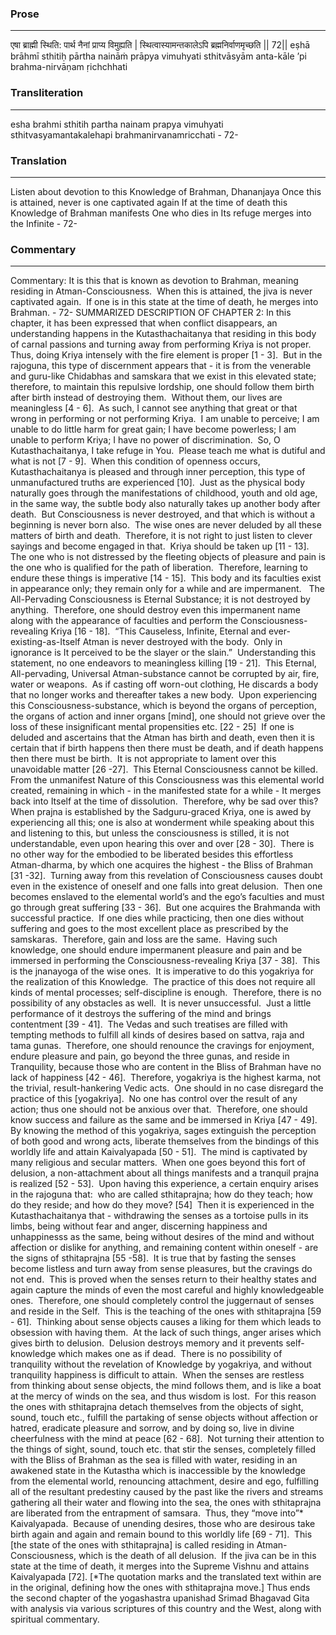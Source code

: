 ### Prose 
 --- 
एषा ब्राह्मी स्थिति: पार्थ नैनां प्राप्य विमुह्यति |
स्थित्वास्यामन्तकालेऽपि ब्रह्मनिर्वाणमृच्छति || 72||
eṣhā brāhmī sthitiḥ pārtha naināṁ prāpya vimuhyati
sthitvāsyām anta-kāle ’pi brahma-nirvāṇam ṛichchhati

### Transliteration 
 --- 
esha brahmi sthitih partha nainam prapya vimuhyati sthitvasyamantakalehapi brahmanirvanamricchati - 72-

### Translation 
 --- 
Listen about devotion to this Knowledge of Brahman, Dhananjaya Once this is attained, never is one captivated again If at the time of death this Knowledge of Brahman manifests One who dies in Its refuge merges into the Infinite - 72-

### Commentary 
 --- 
Commentary: It is this that is known as devotion to Brahman, meaning residing in Atman-Consciousness.  When this is attained, the jiva is never captivated again.  If one is in this state at the time of death, he merges into Brahman. - 72- SUMMARIZED DESCRIPTION OF CHAPTER 2: In this chapter, it has been expressed that when conflict disappears, an understanding happens in the Kutasthachaitanya that residing in this body of carnal passions and turning away from performing Kriya is not proper.  Thus, doing Kriya intensely with the fire element is proper [1 - 3].  But in the rajoguna, this type of discernment appears that - it is from the venerable and guru-like Chidabhas and samskara that we exist in this elevated state; therefore, to maintain this repulsive lordship, one should follow them birth after birth instead of destroying them.  Without them, our lives are meaningless [4 - 6].  As such, I cannot see anything that great or that wrong in performing or not performing Kriya.  I am unable to perceive; I am unable to do little harm for great gain; I have become powerless; I am unable to perform Kriya; I have no power of discrimination.  So, O Kutasthachaitanya, I take refuge in You.  Please teach me what is dutiful and what is not [7 - 9].  When this condition of openness occurs, Kutasthachaitanya is pleased and through inner perception, this type of unmanufactured truths are experienced [10].  Just as the physical body naturally goes through the manifestations of childhood, youth and old age, in the same way, the subtle body also naturally takes up another body after death.  But Consciousness is never destroyed, and that which is without a beginning is never born also.  The wise ones are never deluded by all these matters of birth and death.  Therefore, it is not right to just listen to clever sayings and become engaged in that.  Kriya should be taken up [11 - 13].  The one who is not distressed by the fleeting objects of pleasure and pain is the one who is qualified for the path of liberation.  Therefore, learning to endure these things is imperative [14 - 15].  This body and its faculties exist in appearance only; they remain only for a while and are impermanent.   The All-Pervading Consciousness is Eternal Substance; it is not destroyed by anything.  Therefore, one should destroy even this impermanent name along with the appearance of faculties and perform the Consciousness-revealing Kriya [16 - 18].  “This Causeless, Infinite, Eternal and ever-existing-as-Itself Atman is never destroyed with the body.  Only in ignorance is It perceived to be the slayer or the slain.”  Understanding this statement, no one endeavors to meaningless killing [19 - 21].  This Eternal, All-pervading, Universal Atman-substance cannot be corrupted by air, fire, water or weapons.  As if casting off worn-out clothing, He discards a body that no longer works and thereafter takes a new body.  Upon experiencing this Consciousness-substance, which is beyond the organs of perception, the organs of action and inner organs [mind], one should not grieve over the loss of these insignificant mental propensities etc. [22 - 25]  If one is deluded and ascertains that the Atman has birth and death, even then it is certain that if birth happens then there must be death, and if death happens then there must be birth.  It is not appropriate to lament over this unavoidable matter [26 -27].  This Eternal Consciousness cannot be killed.  From the unmanifest Nature of this Consciousness was this elemental world created, remaining in which - in the manifested state for a while - It merges back into Itself at the time of dissolution.  Therefore, why be sad over this?  When prajna is established by the Sadguru-graced Kriya, one is awed by experiencing all this; one is also at wonderment while speaking about this and listening to this, but unless the consciousness is stilled, it is not understandable, even upon hearing this over and over [28 - 30].  There is no other way for the embodied to be liberated besides this effortless Atman-dharma, by which one acquires the highest - the Bliss of Brahman [31 -32].  Turning away from this revelation of Consciousness causes doubt even in the existence of oneself and one falls into great delusion.  Then one becomes enslaved to the elemental world’s and the ego’s faculties and must go through great suffering [33 - 36].  But one acquires the Brahmanda with successful practice.  If one dies while practicing, then one dies without suffering and goes to the most excellent place as prescribed by the samskaras.  Therefore, gain and loss are the same.  Having such knowledge, one should endure impermanent pleasure and pain and be immersed in performing the Consciousness-revealing Kriya [37 - 38].  This is the jnanayoga of the wise ones.  It is imperative to do this yogakriya for the realization of this Knowledge.  The practice of this does not require all kinds of mental processes; self-discipline is enough.  Therefore, there is no possibility of any obstacles as well.  It is never unsuccessful.  Just a little performance of it destroys the suffering of the mind and brings contentment [39 - 41].  The Vedas and such treatises are filled with tempting methods to fulfill all kinds of desires based on sattva, raja and tama gunas.  Therefore, one should renounce the cravings for enjoyment, endure pleasure and pain, go beyond the three gunas, and reside in Tranquility, because those who are content in the Bliss of Brahman have no lack of happiness [42 - 46].  Therefore, yogakriya is the highest karma, not the trivial, result-hankering Vedic acts.  One should in no case disregard the practice of this [yogakriya].  No one has control over the result of any action; thus one should not be anxious over that.  Therefore, one should know success and failure as the same and be immersed in Kriya [47 - 49].  By knowing the method of this yogakriya, sages extinguish the perception of both good and wrong acts, liberate themselves from the bindings of this worldly life and attain Kaivalyapada [50 - 51].  The mind is captivated by many religious and secular matters.  When one goes beyond this fort of delusion, a non-attachment about all things manifests and a tranquil prajna is realized [52 - 53].  Upon having this experience, a certain enquiry arises in the rajoguna that:  who are called sthitaprajna; how do they teach; how do they reside; and how do they move? [54]  Then it is experienced in the Kutasthachaitanya that - withdrawing the senses as a tortoise pulls in its limbs, being without fear and anger, discerning happiness and unhappinesss as the same, being without desires of the mind and without affection or dislike for anything, and remaining content within oneself - are the signs of sthitaprajna [55 -58].  It is true that by fasting the senses become listless and turn away from sense pleasures, but the cravings do not end.  This is proved when the senses return to their healthy states and again capture the minds of even the most careful and highly knowledgeable ones.  Therefore, one should completely control the juggernaut of senses and reside in the Self.  This is the teaching of the ones with sthitaprajna [59 - 61].  Thinking about sense objects causes a liking for them which leads to obsession with having them.  At the lack of such things, anger arises which gives birth to delusion.  Delusion destroys memory and it prevents self-knowledge which makes one as if dead.  There is no possibility of tranquility without the revelation of Knowledge by yogakriya, and without tranquility happiness is difficult to attain.  When the senses are restless from thinking about sense objects, the mind follows them, and is like a boat at the mercy of winds on the sea, and thus wisdom is lost.  For this reason the ones with sthitaprajna detach themselves from the objects of sight, sound, touch etc., fulfill the partaking of sense objects without affection or hatred, eradicate pleasure and sorrow, and by doing so, live in divine cheerfulness with the mind at peace [62 - 68].  Not turning their attention to the things of sight, sound, touch etc. that stir the senses, completely filled with the Bliss of Brahman as the sea is filled with water, residing in an awakened state in the Kutastha which is inaccessible by the knowledge from the elemental world, renouncing attachment, desire and ego, fulfilling all of the resultant predestiny caused by the past like the rivers and streams gathering all their water and flowing into the sea, the ones with sthitaprajna are liberated from the entrapment of samsara.  Thus, they “move into”* Kaivalyapada.  Because of unending desires, those who are desirous take birth again and again and remain bound to this worldly life [69 - 71].  This [the state of the ones with sthitaprajna] is called residing in Atman-Consciousness, which is the death of all delusion.  If the jiva can be in this state at the time of death, it merges into the Supreme Vishnu and attains Kaivalyapada [72]. [*The quotation marks and the translated text within are in the original, defining how the ones with sthitaprajna move.] Thus ends the second chapter of the yogashastra upanishad Srimad Bhagavad Gita with analysis via various scriptures of this country and the West, along with spiritual commentary.